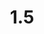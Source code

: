 ---
title: "1.5"
permalink: /publishingapidocs1-5/
course: "Publishing API documentation"
weight: 1.5
---